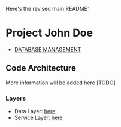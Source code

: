Here's the revised main README:

# Project John Doe

- [DATABASE MANAGEMENT](docs/db-management.md)

## Code Architecture
More information will be added here [TODO]

### Layers
- Data Layer: [here](docs/data-layer.md)
- Service Layer: [here](docs/service-layer.md)